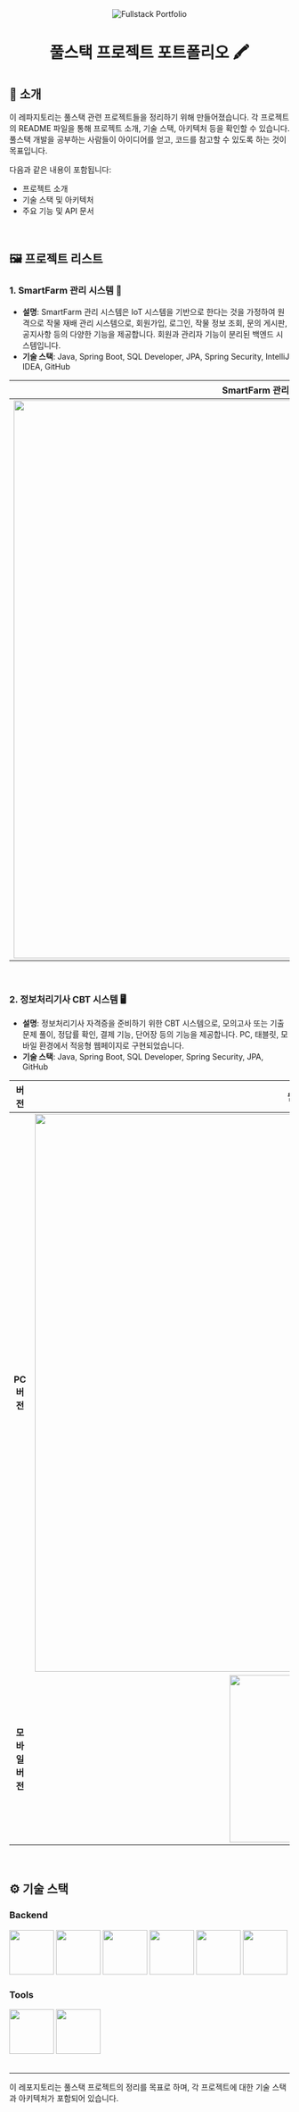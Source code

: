 <div align="center">

<!-- logo -->
<img src="https://capsule-render.vercel.app/api?type=waving&color=3f72af&height=180&text=Fullstack%20Portfolio&animation=fadeIn&fontColor=ffffff&fontSize=60" alt="Fullstack Portfolio">

# 풀스택 프로젝트 포트폴리오 🖍️

</div> 

## 📝 소개
이 레파지토리는 풀스택 관련 프로젝트들을 정리하기 위해 만들어졌습니다. 각 프로젝트의 README 파일을 통해 프로젝트 소개, 기술 스택, 아키텍처 등을 확인할 수 있습니다. 풀스택 개발을 공부하는 사람들이 아이디어를 얻고, 코드를 참고할 수 있도록 하는 것이 목표입니다.

다음과 같은 내용이 포함됩니다:
- 프로젝트 소개
- 기술 스택 및 아키텍처
- 주요 기능 및 API 문서

<br />

## 🖼️ 프로젝트 리스트

### 1. **SmartFarm 관리 시스템 🌱**
- **설명**: SmartFarm 관리 시스템은 IoT 시스템을 기반으로 한다는 것을 가정하여 원격으로 작물 재배 관리 시스템으로, 회원가입, 로그인, 작물 정보 조회, 문의 게시판, 공지사항 등의 다양한 기능을 제공합니다. 회원과 관리자 기능이 분리된 백엔드 시스템입니다.
- **기술 스택**: Java, Spring Boot, SQL Developer, JPA, Spring Security, IntelliJ IDEA, GitHub

|SmartFarm 관리 시스템 메인 페이지|
|:---:|
|<img src="https://github.com/user-attachments/assets/186ad0e9-1ab2-4563-b28e-0ea1348ce048" width="1000"/>|

<br />

### 2. **정보처리기사 CBT 시스템 🖥️**
- **설명**: 정보처리기사 자격증을 준비하기 위한 CBT 시스템으로, 모의고사 또는 기출문제 풀이, 정답률 확인, 결제 기능, 단어장 등의 기능을 제공합니다. PC, 태블릿, 모바일 환경에서 적응형 웹페이지로 구현되었습니다.
- **기술 스택**: Java, Spring Boot, SQL Developer, Spring Security, JPA, GitHub

| 버전 | 웹페이지 화면 |
|:-------:|:-----------:|
| **PC 버전** | <img src="https://github.com/user-attachments/assets/1f0a71a9-2ce4-4b2a-9c39-886bf4701ae0" width="1000"/> |
| **모바일 버전** | <img src="https://github.com/user-attachments/assets/49328608-540f-4de3-801e-f2b5eb4e26a0" width="300"/> |

<br />

## ⚙ 기술 스택

### Backend
<div>
  <img src="https://github.com/yewon-Noh/readme-template/blob/main/skills/Java.png?raw=true" width="80">
  <img src="https://github.com/yewon-Noh/readme-template/blob/main/skills/SpringBoot.png?raw=true" width="80">
  <img src="https://github.com/yewon-Noh/readme-template/blob/main/skills/SqlDeveloper.png?raw=true" width="80">
  <img src="https://github.com/yewon-Noh/readme-template/blob/main/skills/SpringDataJPA.png?raw=true" width="80">
  <img src="https://github.com/yewon-Noh/readme-template/blob/main/skills/SpringSecurity.png?raw=true" width="80">
  <img src="https://github.com/yewon-Noh/readme-template/blob/main/skills/JavaScript.png?raw=true" width="80">
</div>

### Tools
<div>
  <img src="https://github.com/yewon-Noh/readme-template/blob/main/skills/Github.png?raw=true" width="80">
  <img src="https://github.com/yewon-Noh/readme-template/blob/main/skills/IntelliJIDEA.png?raw=true" width="80">
</div>


<br />

---

이 레포지토리는 풀스택 프로젝트의 정리를 목표로 하며, 각 프로젝트에 대한 기술 스택과 아키텍처가 포함되어 있습니다.
